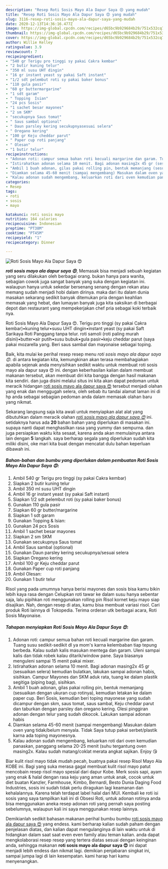 ```yaml
---
description: "Resep Roti Sosis Mayo Ala Dapur Saya 😍 yang mudah"
title: "Resep Roti Sosis Mayo Ala Dapur Saya 😍 yang mudah"
slug: 3116-resep-roti-sosis-mayo-ala-dapur-saya-yang-mudah
date: 2020-12-13T14:36:16.477Z
image: https://img-global.cpcdn.com/recipes/d65bc9b929684b29/751x532cq70/roti-sosis-mayo-ala-dapur-saya-😍-foto-resep-utama.jpg
thumbnail: https://img-global.cpcdn.com/recipes/d65bc9b929684b29/751x532cq70/roti-sosis-mayo-ala-dapur-saya-😍-foto-resep-utama.jpg
cover: https://img-global.cpcdn.com/recipes/d65bc9b929684b29/751x532cq70/roti-sosis-mayo-ala-dapur-saya-😍-foto-resep-utama.jpg
author: Willie Kelley
ratingvalue: 3.9
reviewcount: 7
recipeingredient:
- "540 gr Terigu pro tinggi sy pakai Cakra kembar"
- "2 butir kuning telur"
- "350 ml susu UHT dingin"
- "16 gr instant yeast sy pakai Saft instant"
- "1/2 sdt pelembut roti sy pakai baker bonus"
- "110 gula pasir"
- "60 gr buttermargarine"
- "1 sdt garam"
- " Topping  Isian"
- "24 pcs Sosis"
- "1 sachet besar mayones"
- "2 sm SKM"
- "secukupnya Saus tomat"
- " Saus sambal optional"
- " Daun parsley kering secukupnyasesuai selera"
- " Oregano kering"
- "100 gr Keju cheddar parut"
- " Paper cup roti panjang"
- " Olesan"
- "1 butir telur"
recipeinstructions:
- "Adonan roti: campur semua bahan roti kecuali margarine dan garam. Tuang susu sedikit-sedikit dl ya mom&#39;s karna kelembaban tiap tepung berbeda. Kalau sudah kalis masukan mentega dan garam. Uleni sampai kalis dan tidak robek kalau ditarik/window pane. Saya biasanya menguleni sampai 15 menit pakai mixer."
- "Istirahatkan adonan selama 10 menit. Bagi adonan masing2x 45 gr (sesuaikan selera) kemudian bulatkan, lakukan sampai adonan habis, sisihkan. Campur Mayones dan SKM aduk rata, tuang ke dalam plastik segitiga (piping bag), sisihkan."
- "Ambil 1 buah adonan, gilas pakai rolling pin, bentuk memanjang (sesuaikan dengan ukuran cup rotinya), kemudian letakan ke dalam paper cup. Beri Sosis, kemudian beri toping mayonese yang sudah dicampur dengan skm, saus tomat, saus sambal, Keju cheddar parut dan taburkan dengan parsley dan oregano kering. Olesi pinggiran adonan dengan telur yang sudah dikocok. Lakukan sampai adonan habis"
- "Diamkan selama 45-60 menit (sampai mengembang) Masukan dalam oven yang tidak/belum menyala. Tidak Saya tutup pakai serbet/plastik karna ada toping mayonesnya."
- "Kalau adonan sudah mengembang, keluarkan roti dari oven kemudian panaskan, panggang selama 20-25 menit (suhu tergantung oven masing2x. Kalau sudah matang/coklat merata angkat sajikan. Enjoy 😘"
categories:
- Resep
tags:
- roti
- sosis
- mayo

katakunci: roti sosis mayo 
nutrition: 164 calories
recipecuisine: Indonesian
preptime: "PT38M"
cooktime: "PT45M"
recipeyield: "1"
recipecategory: Dinner

---
```



![Roti Sosis Mayo Ala Dapur Saya 😍](https://img-global.cpcdn.com/recipes/d65bc9b929684b29/751x532cq70/roti-sosis-mayo-ala-dapur-saya-😍-foto-resep-utama.jpg)

<b><i>roti sosis mayo ala dapur saya 😍</i></b>, Memasak bisa menjadi sebuah kegiatan yang seru dilakukan oleh berbagai orang. bukan hanya para wanita, sebagian cowok juga sangat banyak yang suka dengan kegiatan ini. walaupun hanya untuk sekedar bersenang senang dengan rekan atau memang sudah menjadi hobi dalam dirinya. maka dari itu dalam dunia masakan sekarang sedikit banyak ditemukan pria dengan keahlian memasak yang hebat, dan lumayan banyak juga kita saksikan di berbagai depot dan restaurant yang mempekerjakan chef pria sebagai koki terbaik nya.

Roti Sosis Mayo Ala Dapur Saya 😍. Terigu pro tinggi (sy pakai Cakra kembar)•kuning telur•susu UHT dingin•instant yeast (sy pakai Saft Sarikaya Roti Panggang tanpa telur. roti samoli (roti paling murah disini)•butter•air putih•susu bubuk•gula pasir•keju cheddar parut (saya pakai mozarella yang. Beri saus sambal dan mayonaise sebagai toping.

Baik, kita mulai ke perihal resep resep menu <i>roti sosis mayo ala dapur saya 😍</i>. di antara kegiatan kita, kemungkinan akan terasa membahagiakan apabila sejenak anda menyisihkan sedikit waktu untuk membuat roti sosis mayo ala dapur saya 😍 ini. dengan keberhasilan kalian dalam membuat makanan tersebut, akan membuat diri kita bangga dengan hasil makanan kita sendiri. dan juga disini melalui situs ini kita akan dapat pedoman untuk meracik hidangan <u>roti sosis mayo ala dapur saya 😍</u> tersebut menjadi olahan yang enak dan menggugah selera, oleh sebab itu tandai alamat laman ini di hp anda sebagai sebagian pedoman anda dalam memasak olahan baru yang nikmat.


Sekarang langsung saja kita awali untuk menyiapkan alat alat yang dibutuhkan dalam meracik olahan <u><i>roti sosis mayo ala dapur saya 😍</i></u> ini. setidaknya harus ada <b>20</b> bahan bahan yang diperlukan di masakan ini. supaya nanti dapat menghasilkan rasa yang yummy dan sempurna. dan juga persiapkan waktu kita sesaat, karena anda akan memulainya antara lain dengan <b>5</b> langkah. saya berharap segala yang diperlukan sudah kita miliki disini, oke mari kita buat dengan mencatat dulu bahan keperluan dibawah ini.

<!--inarticleads1-->

##### Bahan-bahan dan bumbu yang diperlukan dalam pembuatan Roti Sosis Mayo Ala Dapur Saya 😍:

1. Ambil 540 gr Terigu pro tinggi (sy pakai Cakra kembar)
1. Siapkan 2 butir kuning telur
1. Ambil 350 ml susu UHT dingin
1. Ambil 16 gr instant yeast (sy pakai Saft instant)
1. Siapkan 1/2 sdt pelembut roti (sy pakai baker bonus)
1. Gunakan 110 gula pasir
1. Siapkan 60 gr butter/margarine
1. Siapkan 1 sdt garam
1. Gunakan  Topping &amp; Isian:
1. Gunakan 24 pcs Sosis
1. Ambil 1 sachet besar mayones
1. Siapkan 2 sm SKM
1. Gunakan secukupnya Saus tomat
1. Ambil  Saus sambal (optional)
1. Gunakan  Daun parsley kering secukupnya/sesuai selera
1. Siapkan  Oregano kering
1. Ambil 100 gr Keju cheddar parut
1. Gunakan  Paper cup roti panjang
1. Ambil  Olesan:
1. Gunakan 1 butir telur


Risol yang pada umumnya hanya berisi mayones dan sosis bisa kamu bikin lebih kaya rasa dengan Celupkan roti tawar ke dalam susu hanya sebentar saja, lalu pipihkan roti menggunakan rolling pin Risol kornet keju mayo siap disajikan. Nah, dengan resep di atas, kamu bisa membuat variasi risol. Cari produk Roti lainnya di Tokopedia. Terima orderan utk berbagai acara, Roti Sosis Mayonaise. 

<!--inarticleads2-->

##### Tahapan menyiapkan Roti Sosis Mayo Ala Dapur Saya 😍:

1. Adonan roti: campur semua bahan roti kecuali margarine dan garam. Tuang susu sedikit-sedikit dl ya mom&#39;s karna kelembaban tiap tepung berbeda. Kalau sudah kalis masukan mentega dan garam. Uleni sampai kalis dan tidak robek kalau ditarik/window pane. Saya biasanya menguleni sampai 15 menit pakai mixer.
1. Istirahatkan adonan selama 10 menit. Bagi adonan masing2x 45 gr (sesuaikan selera) kemudian bulatkan, lakukan sampai adonan habis, sisihkan. Campur Mayones dan SKM aduk rata, tuang ke dalam plastik segitiga (piping bag), sisihkan.
1. Ambil 1 buah adonan, gilas pakai rolling pin, bentuk memanjang (sesuaikan dengan ukuran cup rotinya), kemudian letakan ke dalam paper cup. Beri Sosis, kemudian beri toping mayonese yang sudah dicampur dengan skm, saus tomat, saus sambal, Keju cheddar parut dan taburkan dengan parsley dan oregano kering. Olesi pinggiran adonan dengan telur yang sudah dikocok. Lakukan sampai adonan habis
1. Diamkan selama 45-60 menit (sampai mengembang) Masukan dalam oven yang tidak/belum menyala. Tidak Saya tutup pakai serbet/plastik karna ada toping mayonesnya.
1. Kalau adonan sudah mengembang, keluarkan roti dari oven kemudian panaskan, panggang selama 20-25 menit (suhu tergantung oven masing2x. Kalau sudah matang/coklat merata angkat sajikan. Enjoy 😘


Biar kulit risol mayo tidak mudah pecah, buatnya pakai resep Risol Mayo Ala KOBE ini. Bagi yang suka merasa gagal membuat kulit risol mayo patut mencobain resep risol mayo spesial dari dapur Kobe. Merk sosis sapi, ayam yang enak &amp; halal dengan rasa keju yang aman untuk anak, cocok untuk diet buatan Kanzler, Farmhouse, Kimbo, Bernardi, Besto Dunia Daging Food Industries, sosis ini sudah tidak perlu diragukan lagi keamanan dan kehalalannya. Karena telah terdapat label halal dari MUI. Kembali ke roti isi sosis yang saya tampilkan kali ini di Obsesi Roti, untuk adonan rotinya anda bisa menggunakan aneka resep adonan roti yang pernah saya posting sebelumnya, walaupun kali ini saya menggunakan resep lainnya. 

Demikianlah sedikit bahasan makanan perihal bumbu bumbu <u>roti sosis mayo ala dapur saya 😍</u> yang endess. kami berharap kalian sudah paham dengan penjelasan diatas, dan kalian dapat mengulanginya di lain waktu untuk di hidangkan dalam saat saat even even family atau teman kalian. anda dapat mengkolaborasi resep resep yang tertera diatas sesuai dengan keinginan anda, sehingga makanan <b>roti sosis mayo ala dapur saya 😍</b> ini dapat menjadi lebih endess dan nikmat lagi. demikian penjabaran singkat ini, sampai jumpa lagi di lain kesempatan. kami harap hari kamu menyenangkan.
